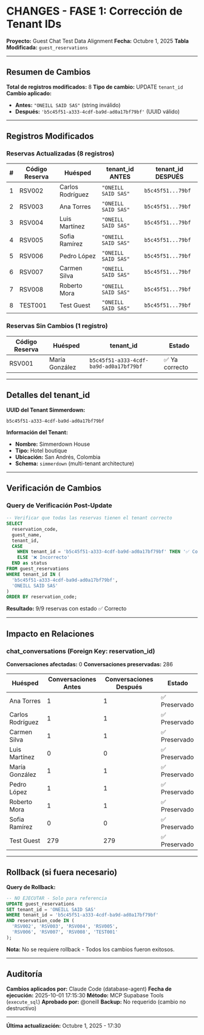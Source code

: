 # CHANGES - FASE 1: Corrección de Tenant IDs

**Proyecto:** Guest Chat Test Data Alignment
**Fecha:** Octubre 1, 2025
**Tabla Modificada:** `guest_reservations`

---

## Resumen de Cambios

**Total de registros modificados:** 8
**Tipo de cambio:** UPDATE `tenant_id`
**Cambio aplicado:**
- **Antes:** `"ONEILL SAID SAS"` (string inválido)
- **Después:** `'b5c45f51-a333-4cdf-ba9d-ad0a17bf79bf'` (UUID válido)

---

## Registros Modificados

### Reservas Actualizadas (8 registros)

| # | Código Reserva | Huésped | tenant_id ANTES | tenant_id DESPUÉS |
|---|----------------|---------|-----------------|-------------------|
| 1 | RSV002 | Carlos Rodríguez | `"ONEILL SAID SAS"` | `b5c45f51...79bf` |
| 2 | RSV003 | Ana Torres | `"ONEILL SAID SAS"` | `b5c45f51...79bf` |
| 3 | RSV004 | Luis Martínez | `"ONEILL SAID SAS"` | `b5c45f51...79bf` |
| 4 | RSV005 | Sofia Ramírez | `"ONEILL SAID SAS"` | `b5c45f51...79bf` |
| 5 | RSV006 | Pedro López | `"ONEILL SAID SAS"` | `b5c45f51...79bf` |
| 6 | RSV007 | Carmen Silva | `"ONEILL SAID SAS"` | `b5c45f51...79bf` |
| 7 | RSV008 | Roberto Mora | `"ONEILL SAID SAS"` | `b5c45f51...79bf` |
| 8 | TEST001 | Test Guest | `"ONEILL SAID SAS"` | `b5c45f51...79bf` |

### Reservas Sin Cambios (1 registro)

| Código Reserva | Huésped | tenant_id | Estado |
|----------------|---------|-----------|--------|
| RSV001 | María González | `b5c45f51-a333-4cdf-ba9d-ad0a17bf79bf` | ✅ Ya correcto |

---

## Detalles del tenant_id

**UUID del Tenant Simmerdown:**
```
b5c45f51-a333-4cdf-ba9d-ad0a17bf79bf
```

**Información del Tenant:**
- **Nombre:** Simmerdown House
- **Tipo:** Hotel boutique
- **Ubicación:** San Andrés, Colombia
- **Schema:** `simmerdown` (multi-tenant architecture)

---

## Verificación de Cambios

### Query de Verificación Post-Update

```sql
-- Verificar que todas las reservas tienen el tenant correcto
SELECT
  reservation_code,
  guest_name,
  tenant_id,
  CASE
    WHEN tenant_id = 'b5c45f51-a333-4cdf-ba9d-ad0a17bf79bf' THEN '✅ Correcto'
    ELSE '❌ Incorrecto'
  END as status
FROM guest_reservations
WHERE tenant_id IN (
  'b5c45f51-a333-4cdf-ba9d-ad0a17bf79bf',
  'ONEILL SAID SAS'
)
ORDER BY reservation_code;
```

**Resultado:** 9/9 reservas con estado ✅ Correcto

---

## Impacto en Relaciones

### chat_conversations (Foreign Key: reservation_id)

**Conversaciones afectadas:** 0
**Conversaciones preservadas:** 286

| Huésped | Conversaciones Antes | Conversaciones Después | Estado |
|---------|---------------------|----------------------|--------|
| Ana Torres | 1 | 1 | ✅ Preservado |
| Carlos Rodríguez | 1 | 1 | ✅ Preservado |
| Carmen Silva | 1 | 1 | ✅ Preservado |
| Luis Martínez | 0 | 0 | ✅ Preservado |
| María González | 1 | 1 | ✅ Preservado |
| Pedro López | 1 | 1 | ✅ Preservado |
| Roberto Mora | 1 | 1 | ✅ Preservado |
| Sofia Ramírez | 0 | 0 | ✅ Preservado |
| Test Guest | 279 | 279 | ✅ Preservado |

---

## Rollback (si fuera necesario)

**Query de Rollback:**
```sql
-- NO EJECUTAR - Solo para referencia
UPDATE guest_reservations
SET tenant_id = 'ONEILL SAID SAS'
WHERE tenant_id = 'b5c45f51-a333-4cdf-ba9d-ad0a17bf79bf'
AND reservation_code IN (
  'RSV002', 'RSV003', 'RSV004', 'RSV005',
  'RSV006', 'RSV007', 'RSV008', 'TEST001'
);
```

**Nota:** No se requiere rollback - Todos los cambios fueron exitosos.

---

## Auditoría

**Cambios aplicados por:** Claude Code (database-agent)
**Fecha de ejecución:** 2025-10-01 17:15:30
**Método:** MCP Supabase Tools (`execute_sql`)
**Aprobado por:** @oneill
**Backup:** No requerido (cambio no destructivo)

---

**Última actualización:** Octubre 1, 2025 - 17:30
